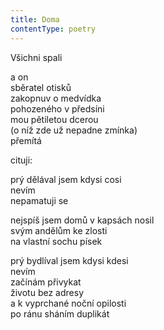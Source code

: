 ```yaml
---
title: Doma
contentType: poetry
---
```


<section>

Všichni spali

</section>

<section>

a on  
sběratel otisků  
zakopnuv o medvídka  
pohozeného v předsíni  
mou pětiletou dcerou  
(o níž zde už nepadne zmínka)  
přemítá

</section>

<section>

cituji:

</section>

<section>

prý dělával jsem kdysi cosi  
nevím  
nepamatuji se  

nejspíš jsem domů v kapsách nosil  
svým andělům ke zlosti  
na vlastní sochu písek

</section>

<section>

prý bydlíval jsem kdysi kdesi  
nevím  
začínám přivykat  
životu bez adresy  
a k vyprchané noční opilosti  
po ránu sháním duplikát

</section>
